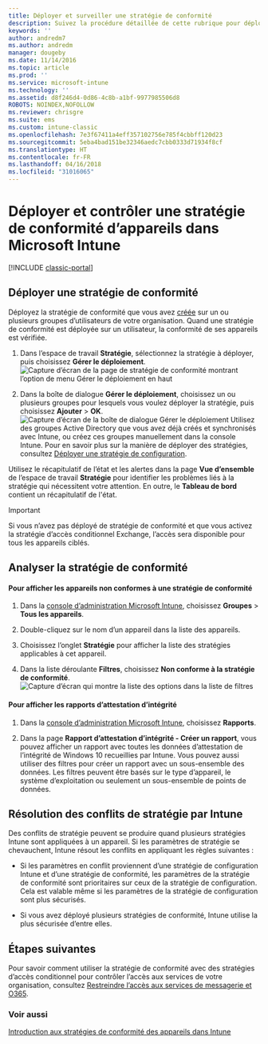 ```yaml
---
title: Déployer et surveiller une stratégie de conformité
description: Suivez la procédure détaillée de cette rubrique pour déployer et surveiller une stratégie de conformité d’appareil.
keywords: ''
author: andredm7
ms.author: andredm
manager: dougeby
ms.date: 11/14/2016
ms.topic: article
ms.prod: ''
ms.service: microsoft-intune
ms.technology: ''
ms.assetid: d8f246d4-0d86-4c8b-a1bf-9977985506d8
ROBOTS: NOINDEX,NOFOLLOW
ms.reviewer: chrisgre
ms.suite: ems
ms.custom: intune-classic
ms.openlocfilehash: 7e3f67411a4eff357102756e785f4cbbff120d23
ms.sourcegitcommit: 5eba4bad151be32346aedc7cbb0333d71934f8cf
ms.translationtype: HT
ms.contentlocale: fr-FR
ms.lasthandoff: 04/16/2018
ms.locfileid: "31016065"
---
```

# <a name="deploy-and-monitor-a-device-compliance-policy-in-microsoft-intune"></a>Déployer et contrôler une stratégie de conformité d’appareils dans Microsoft Intune

[!INCLUDE [classic-portal](../includes/classic-portal.md)]

## <a name="deploy-a-compliance-policy"></a>Déployer une stratégie de conformité
Déployez la stratégie de conformité que vous avez [créée](create-a-device-compliance-policy-in-microsoft-intune.md) sur un ou plusieurs groupes d’utilisateurs de votre organisation. Quand une stratégie de conformité est déployée sur un utilisateur, la conformité de ses appareils est vérifiée.

1.  Dans l’espace de travail **Stratégie**, sélectionnez la stratégie à déployer, puis choisissez **Gérer le déploiement**.
![Capture d’écran de la page de stratégie de conformité montrant l’option de menu Gérer le déploiement en haut](./media/intune-sa-3c-deploy-compliance-policy2.png)

2.  Dans la boîte de dialogue **Gérer le déploiement**, choisissez un ou plusieurs groupes pour lesquels vous voulez déployer la stratégie, puis choisissez **Ajouter** > **OK**.
![Capture d’écran de la boîte de dialogue Gérer le déploiement](./media/intune-sa-3d-deploy-compliance-policy3-Manage.png) Utilisez des groupes Active Directory que vous avez déjà créés et synchronisés avec Intune, ou créez ces groupes manuellement dans la console Intune. Pour en savoir plus sur la manière de déployer des stratégies, consultez [Déployer une stratégie de configuration](manage-settings-and-features-on-your-devices-with-microsoft-intune-policies.md).

Utilisez le récapitulatif de l’état et les alertes dans la page **Vue d’ensemble** de l’espace de travail **Stratégie** pour identifier les problèmes liés à la stratégie qui nécessitent votre attention. En outre, le **Tableau de bord** contient un récapitulatif de l'état.

> [!IMPORTANT]
> Si vous n’avez pas déployé de stratégie de conformité et que vous activez la stratégie d’accès conditionnel Exchange, l’accès sera disponible pour tous les appareils ciblés.

## <a name="monitor-the-compliance-policy"></a>Analyser la stratégie de conformité

#### <a name="to-view-devices-that-do-not-conform-to-a-compliance-policy"></a>Pour afficher les appareils non conformes à une stratégie de conformité

1.  Dans la [console d’administration Microsoft Intune](https://manage.microsoft.com), choisissez **Groupes** > **Tous les appareils**.

2.  Double-cliquez sur le nom d’un appareil dans la liste des appareils.

3.  Choisissez l’onglet **Stratégie** pour afficher la liste des stratégies applicables à cet appareil.

4.  Dans la liste déroulante **Filtres**, choisissez **Non conforme à la stratégie de conformité**.
![Capture d’écran qui montre la liste des options dans la liste de filtres](./media/intune-sa-3e-view-device-noncompliance.png)

#### <a name="to-view-the-health-attestation-reports"></a>Pour afficher les rapports d’attestation d’intégrité

1.  Dans la [console d’administration Microsoft Intune](https://manage.microsoft.com), choisissez **Rapports**.

2.  Dans la page **Rapport d’attestation d’intégrité - Créer un rapport**, vous pouvez afficher un rapport avec toutes les données d’attestation de l’intégrité de Windows 10 recueillies par Intune. Vous pouvez aussi utiliser des filtres pour créer un rapport avec un sous-ensemble des données. Les filtres peuvent être basés sur le type d’appareil, le système d’exploitation ou seulement un sous-ensemble de points de données.

## <a name="how-intune-resolves-policy-conflicts"></a>Résolution des conflits de stratégie par Intune
Des conflits de stratégie peuvent se produire quand plusieurs stratégies Intune sont appliquées à un appareil. Si les paramètres de stratégie se chevauchent, Intune résout les conflits en appliquant les règles suivantes :

-   Si les paramètres en conflit proviennent d’une stratégie de configuration Intune et d’une stratégie de conformité, les paramètres de la stratégie de conformité sont prioritaires sur ceux de la stratégie de configuration. Cela est valable même si les paramètres de la stratégie de configuration sont plus sécurisés.

-   Si vous avez déployé plusieurs stratégies de conformité, Intune utilise la plus sécurisée d’entre elles.

## <a name="next-steps"></a>Étapes suivantes
Pour savoir comment utiliser la stratégie de conformité avec des stratégies d’accès conditionnel pour contrôler l’accès aux services de votre organisation, consultez [Restreindre l’accès aux services de messagerie et O365](restrict-access-to-email-and-o365-services-with-microsoft-intune.md).


### <a name="see-also"></a>Voir aussi
[Introduction aux stratégies de conformité des appareils dans Intune](introduction-to-device-compliance-policies-in-microsoft-intune.md)
